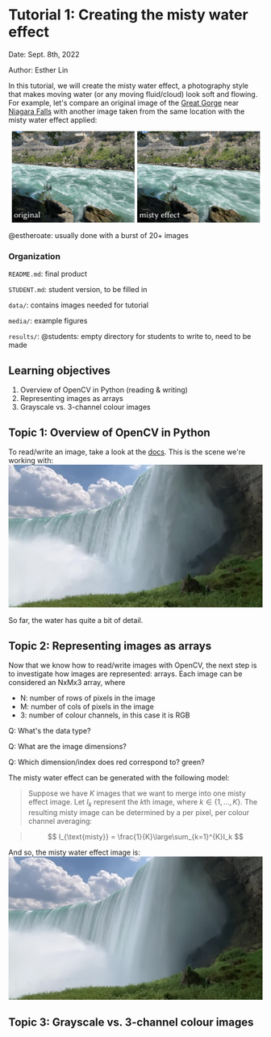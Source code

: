 # Tutorial 1: Creating the misty water effect

Date: Sept. 8th, 2022  

Author: Esther Lin

In this tutorial, we will create the misty water effect, a photography style that makes moving water (or any moving fluid/cloud) look soft and flowing. For example, let's compare an original image of the [Great Gorge](https://www.niagarafallstourism.com/play/outdoor-recreation/white-water-walk/) near [Niagara Falls](https://www.niagaraparks.com) with another image taken from the same location with the misty water effect applied:

![misty0](media/figure0.png)

@estheroate: usually done with a burst of 20+ images

### Organization

`README.md`: final product

`STUDENT.md`: student version, to be filled in

`data/`: contains images needed for tutorial

`media/`: example figures

`results/`: @students: empty directory for students to write to, need to be made

## Learning objectives

1. Overview of OpenCV in Python (reading & writing)
2. Representing images as arrays
3. Grayscale vs. 3-channel colour images

## Topic 1: Overview of OpenCV in Python
To read/write an image, take a look at the [docs](https://docs.opencv.org/3.1.0/dc/d2e/tutorial_py_image_display.html).
This is the scene we're working with:
![misty0](media/figure1.png)

So far, the water has quite a bit of detail.

## Topic 2: Representing images as arrays

Now that we know how to read/write images with OpenCV, the next step is to investigate how images are represented: arrays. Each image can be considered an NxMx3 array, where

-   N: number of rows of pixels in the image
-   M: number of cols of pixels in the image
-   3: number of colour channels, in this case it is RGB

Q: What's the data type?

Q: What are the image dimensions?

Q: Which dimension/index does red correspond to? green?

The misty water effect can be generated with the following model:

>   Suppose we have $K$ images that we want to merge into one misty effect image. Let $I_k$ represent the $k$th image, where $k \in \{1, …, K\}$. The resulting misty image can be determined by a per pixel, per colour channel averaging:

>
>$$
>   I_{\text{misty}} = \frac{1}{K}\large\sum_{k=1}^{K}I_k
>$$
>

And so, the misty water effect image is:
![misty0](media/figure2.png)

## Topic 3: Grayscale vs. 3-channel colour images
